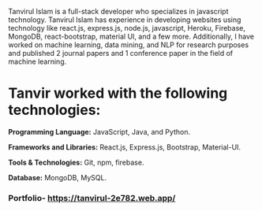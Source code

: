 Tanvirul Islam is a full-stack developer who specializes in javascript technology. Tanvirul Islam has experience in developing websites using technology like  react.js, express.js, node.js, javascript, Heroku, Firebase, MongoDB, react-bootstrap, material UI, and a few more. 
Additionally, I  have worked on machine learning, data mining, and NLP for research purposes and published 2 journal papers and 1 conference paper in the field of machine learning. 

# Tanvir worked with the following technologies:

**Programming Language:** JavaScript, Java, and Python.

**Frameworks and Libraries:** React.js, Express.js, Bootstrap, Material-UI.

**Tools & Technologies:** Git, npm, firebase.

**Database:** MongoDB, MySQL.

### Portfolio- https://tanvirul-2e782.web.app/
